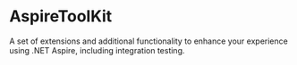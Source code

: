 # AspireToolKit
A set of extensions and additional functionality to enhance your experience using .NET Aspire, including integration testing.
